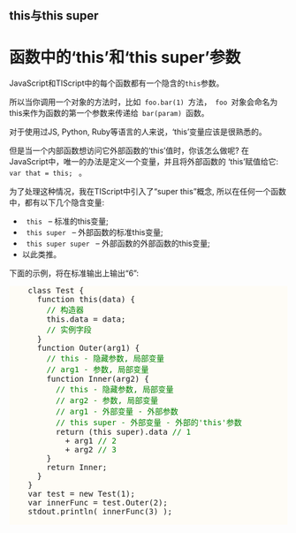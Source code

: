 ## this与this super

<div class="post" id="post-41886"> 
   <h1 class="storytitle">函数中的‘this’和‘this super’参数</h1> 
  </div> 
  <div class="storycontent"> 
   <p> JavaScript和TIScript中的每个函数都有一个隐含的<code>this</code>参数。</p> 
   <p> 所以当你调用一个对象的方法时，比如<code> foo.bar(1) </code>方法，<code> foo </code>对象会命名为this来作为函数的第一个参数来传递给<code> bar(param) </code>函数。</p> 
   <p> 对于使用过JS, Python, Ruby等语言的人来说，‘this’变量应该是很熟悉的。 </p> 
   <p> 但是当一个内部函数想访问它外部函数的‘this’值时，你该怎么做呢? 在JavaScript中，唯一的办法是定义一个变量，并且将外部函数的 ‘this’赋值给它: <code> var that = this; </code> 。 </p> 
   <p> 为了处理这种情况，我在TIScript中引入了“super this”概念, 所以在任何一个函数中，都有以下几个隐含变量: </p> 
   <ul> 
    <li> <code> this </code> – 标准的this变量; </li> 
    <li> <code> this super </code> – 外部函数的标准this变量; </li> 
    <li> <code> this super super </code> – 外部函数的外部函数的this变量; </li> 
    <li> 以此类推。</li> 
   </ul> 
   <p> 下面的示例，将在标准输出上输出“6”: </p> 
   <pre style="background-color: #FEFCF6;">
    class Test { 
      function this(data) { 
        <span style="color: green;">// 构造器</span>  
        this.data = data; 
        <span style="color: green;">// 实例字段</span> 
      } 
      function Outer(arg1) { 
        <span style="color: green;">// this - 隐藏参数, 局部变量</span> 
        <span style="color: green;">// arg1 - 参数, 局部变量</span>  
        function Inner(arg2) { 
          <span style="color: green;">// this - 隐藏参数, 局部变量</span>   
          <span style="color: green;">// arg2 - 参数, 局部变量</span>   
          <span style="color: green;">// arg1 - 外部变量 - 外部参数</span>  
          <span style="color: green;">// this super - 外部变量 - 外部的'this'参数</span>  
          return (this super).data <span style="color: green;">// 1</span>  
            + arg1 <span style="color: green;">// 2</span>  
            + arg2 <span style="color: green;">// 3</span>  
        } 
        return Inner; 
      } 
    } 
    var test = new Test(1); 
    var innerFunc = test.Outer(2);
    stdout.println( innerFunc(3) );
    </pre> 
  </div>
